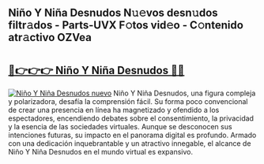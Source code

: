 ## Niño Y Niña Desnudos N𝚞𝚎vos desn𝚞dos filtr𝚊dos - Parts-UVX F𝚘tos vid𝚎o - C𝚘ntenido atr𝚊ctivo OZVea

# <h2><a href="http://mbar3es.tromn.icu/?c=Ni%c3%b1o+Y+Ni%c3%b1a+Desnudos">🔗👉👉👉 Niño Y Niña Desnudos 🔗🔗</a></h2>

[![Niño Y Niña Desnudos nuevo](https://i.imgur.com/pEAQMta.gif)](http://mbar3es.tromn.icu/?c=Ni%c3%b1o+Y+Ni%c3%b1a+Desnudos)
Niño Y Niña Desnudos, una figura compleja y polarizadora, desafía la comprensión fácil. Su forma poco convencional de crear una presencia en línea ha magnetizado y ofendido a los espectadores, encendiendo debates sobre el consentimiento, la privacidad y la esencia de las sociedades virtuales. Aunque se desconocen sus intenciones futuras, su impacto en el panorama digital es profundo. Armado con una dedicación inquebrantable y un atractivo innegable, el alcance de Niño Y Niña Desnudos en el mundo virtual es expansivo.
